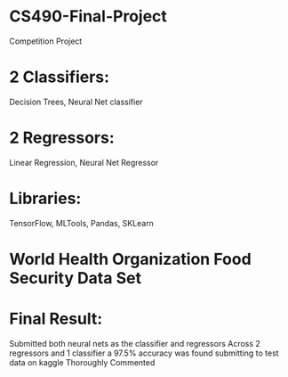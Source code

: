 # CS490-Final-Project
Competition Project


# 2 Classifiers:
 Decision Trees, Neural Net classifier

# 2 Regressors:
 Linear Regression, Neural Net Regressor

# Libraries:
TensorFlow, MLTools, Pandas, SKLearn

# World Health Organization Food Security Data Set

# Final Result:
Submitted both neural nets as the classifier and regressors
Across 2 regressors and 1 classifier a 97.5% accuracy was found submitting to test data on kaggle
Thoroughly Commented
